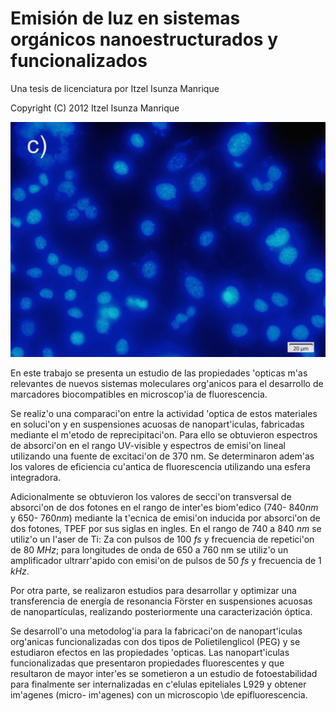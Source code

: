 Emisión de luz en sistemas orgánicos nanoestructurados y funcionalizados
================================================================

Una tesis de licenciatura por Itzel Isunza Manrique

Copyright (C) 2012 Itzel Isunza Manrique

![](content/images/resultados/sec1/60x/060x_ex420-450_em570-590yo.jpg)

En este trabajo se presenta un estudio de las propiedades \'opticas m\'as relevantes de nuevos sistemas moleculares org\'anicos para el desarrollo de marcadores biocompatibles en microscop\'ia de fluorescencia.

Se realiz\'o una comparaci\'on entre la actividad \'optica de estos materiales en soluci\'on y en suspensiones acuosas de nanopart\'iculas, fabricadas mediante el m\'etodo de reprecipitaci\'on. Para ello se obtuvieron espectros de absorci\'on en el rango UV-visible y espectros de emisi\'on lineal utilizando una fuente de excitaci\'on de 370 nm. Se determinaron adem\'as los valores de eficiencia cu\'antica de fluorescencia utilizando una esfera integradora. 

Adicionalmente se obtuvieron los valores de secci\'on transversal de absorci\'on de dos fotones en el rango de inter\'es biom\'edico (740- 840$nm$ y 650- 760$nm$) mediante la t\'ecnica de emisi\'on inducida por absorci\'on de dos fotones, TPEF por sus siglas en ingles. En el rango de 740 a 840 $nm$ se utiliz\'o un l\'aser de Ti: Za con pulsos de 100 $fs$ y frecuencia de repetici\'on de 80 $MHz$; para longitudes de onda de 650 a 760 nm se utiliz\'o un amplificador ultrarr\'apido con emisi\'on de pulsos de 50 $fs$ y frecuencia de 1 $kHz$.
    
Por otra parte, se realizaron estudios para desarrollar y optimizar una transferencia de energía de resonancia Förster en suspensiones acuosas de nanopartículas, realizando posteriormente una caracterización óptica.     
    
Se desarroll\'o una metodolog\'ia para la fabricaci\'on de nanopart\'iculas org\'anicas funcionalizadas con dos tipos de Polietilenglicol (PEG) y se estudiaron efectos en las propiedades \'opticas. Las nanopart\'iculas funcionalizadas que presentaron propiedades fluorescentes y que resultaron de mayor inter\'es se sometieron a un estudio de fotoestabilidad para finalmente ser internalizadas en c\'elulas epiteliales L929 y obtener im\'agenes (micro- im\'agenes) con un microscopio \de epifluorescencia.
